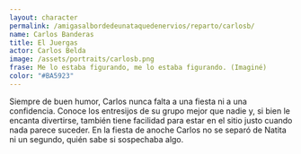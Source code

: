 ```yaml
---
layout: character
permalink: /amigasalbordedeunataquedenervios/reparto/carlosb/
name: Carlos Banderas
title: El Juergas
actor: Carlos Belda
image: /assets/portraits/carlosb.png
frase: Me lo estaba figurando, me lo estaba figurando. (Imaginé)
color: "#BA5923"
---
```

Siempre de buen humor, Carlos nunca falta a una fiesta ni a una confidencia. Conoce los entresijos de su grupo mejor que nadie y, si bien le encanta divertirse, también tiene facilidad para estar en el sitio justo cuando nada parece suceder. En la fiesta de anoche Carlos no se separó de Natita ni un segundo, quién sabe si sospechaba algo.